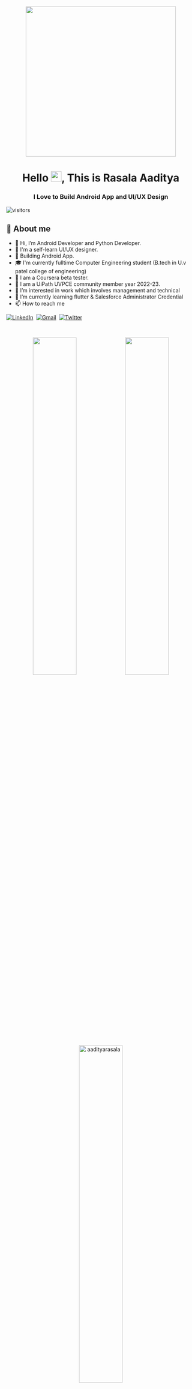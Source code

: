 <h1 align="center"> <center><img src="https://github.com/aadityarasala/Hero/blob/main/39610-design.gif"  width="400"></h1>


<h1 align="center">Hello  <img src="https://media.giphy.com/media/hvRJCLFzcasrR4ia7z/giphy.gif" width="28">, This is Rasala Aaditya</h1>
<h3 align="center">I Love to Build Android App and UI/UX Design</h3>

<img align="center" alt="visitors" src="https://gpvc.arturio.dev/abhishekjani123" /> 
 
 ## 📖 About me

- 👋 Hi, I’m Android Developer and Python Developer.
- 🎨 I'm a self-learn UI/UX designer.
- 📱  Building Android App.
- 🎓 I'm currently fulltime Computer Engineering student (B.tech in U.v patel college of engineering)
- 🥂 I am a Coursera beta tester.
- 🎉 I am a UiPath UVPCE community member year 2022-23.
- 👀 I’m interested in work which involves management and technical 
- 🌱 I’m currently learning flutter & Salesforce Administrator Credential
- 📫 How to reach me
 
 <a href="https://in.linkedin.com/in/aadityarasala/"><img src="https://img.shields.io/badge/linkedin-%230077B5.svg?&style=for-the-badge&logo=linkedin&logoColor=white" alt="LinkedIn" /></a>&nbsp;
 <a href="mailto:aadityavrasala@gmail.com?subject=Hello%20Aaditya"><img src="https://img.shields.io/badge/gmail-%23D14836.svg?&style=for-the-badge&logo=gmail&logoColor=white" alt="Gmail"/></a>&nbsp;
 <a href=" https://twitter.com/Aaditya_Rasala/"><img src="https://img.shields.io/twitter/url?url=https%3A%2F%2Ftwitter.com%2FAaditya_Rasala%2F" alt="Twitter"/></a>&nbsp;
     
<br>

<p align="center">
    <img width="48%" src="https://github-readme-stats.vercel.app/api?username=aadityarasala&show_icons=true&theme=tokyonight" />
    <img width="48%" src="https://github-readme-streak-stats.herokuapp.com/?user=aadityarasala&theme=tokyonight" />
</p>

<p align="center">
    <img width="48%" src="https://github-readme-stats.vercel.app/api/top-langs/?username=aadityarasala&layout=compact&theme=tokyonight" alt="aadityarasala" />
</p>

<h1 align="center"><b>✨ My Projects ✨</b></h1>
